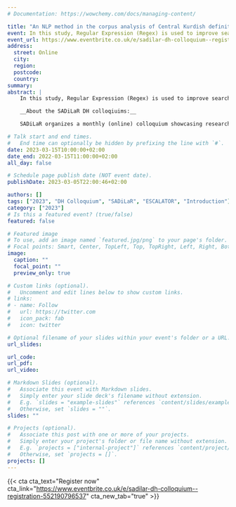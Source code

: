 ```yaml
---
# Documentation: https://wowchemy.com/docs/managing-content/

title: "An NLP method in the corpus analysis of Central Kurdish definiteness marker"
event: In this study, Regular Expression (Regex) is used to improve searching techniques in Natural Language Processing (NLP).
event_url: https://www.eventbrite.co.uk/e/sadilar-dh-colloquium--registration-552190796537
address:
  street: Online
  city:
  region:
  postcode:
  country:
summary: 
abstract: |
    In this study, Regular Expression (Regex) is used to improve searching techniques in Natural Language Processing (NLP). Regex is a string of text in which a user is allowed to create patterns which can be useful for text matching, locating, and managing. The aim was to raise the performance of NLP for response generation, i.e., Natural Language Generation (NLG). The analysis and the performance based on Regex shows that this method is very useful especially by providing a large number of patterns for matching. Patterns which include definite markers in Kurdish have many forms and our analysis shows that Regex is very useful to identify and detect them. Our findings indicate that Regex seem to be efficient enough to extract relevant response in Kurdish free speech data. For example, using Regex was helpful by reducing stemming and match all type of searches which look like similar.

    __About the SADiLaR DH colloqiuims:__

    SADiLaR organizes a monthly (online) colloquium showcasing research related to digital humanities. Each month a speaker will present their work in the area of digital humanities.

# Talk start and end times.
#   End time can optionally be hidden by prefixing the line with `#`.
date: 2023-03-15T10:00:00+02:00
date_end: 2022-03-15T11:00:00+02:00
all_day: false

# Schedule page publish date (NOT event date).
publishDate: 2023-03-05T22:00:46+02:00

authors: []
tags: ["2023", "DH Colloquium", "SADiLaR", "ESCALATOR", "Introduction"]
category: ["2023"]
# Is this a featured event? (true/false)
featured: false

# Featured image
# To use, add an image named `featured.jpg/png` to your page's folder. 
# Focal points: Smart, Center, TopLeft, Top, TopRight, Left, Right, BottomLeft, Bottom, BottomRight.
image:
  caption: ""
  focal_point: ""
  preview_only: true

# Custom links (optional).
#   Uncomment and edit lines below to show custom links.
# links:
# - name: Follow
#   url: https://twitter.com
#   icon_pack: fab
#   icon: twitter

# Optional filename of your slides within your event's folder or a URL.
url_slides:

url_code:
url_pdf:
url_video:

# Markdown Slides (optional).
#   Associate this event with Markdown slides.
#   Simply enter your slide deck's filename without extension.
#   E.g. `slides = "example-slides"` references `content/slides/example-slides.md`.
#   Otherwise, set `slides = ""`.
slides: ""

# Projects (optional).
#   Associate this post with one or more of your projects.
#   Simply enter your project's folder or file name without extension.
#   E.g. `projects = ["internal-project"]` references `content/project/deep-learning/index.md`.
#   Otherwise, set `projects = []`.
projects: []
---
```


{{< cta cta_text="Register now" cta_link="https://www.eventbrite.co.uk/e/sadilar-dh-colloquium--registration-552190796537" cta_new_tab="true" >}}

